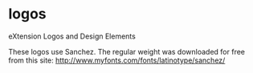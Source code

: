 logos
=====

eXtension Logos and Design Elements

These logos use Sanchez. The regular weight was downloaded for free from this site:
http://www.myfonts.com/fonts/latinotype/sanchez/
